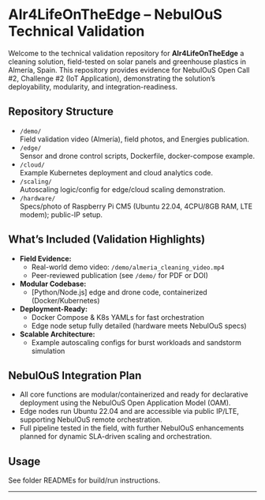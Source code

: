 # AIr4LifeOnTheEdge – NebulOuS Technical Validation

Welcome to the technical validation repository for **AIr4LifeOnTheEdge** a cleaning solution, field-tested on solar panels and greenhouse plastics in Almería, Spain. This repository provides evidence for NebulOuS Open Call #2, Challenge #2 (IoT Application), demonstrating the solution’s deployability, modularity, and integration-readiness.

## Repository Structure

- `/demo/`  
  Field validation video (Almería), field photos, and Energies publication.  
- `/edge/`  
  Sensor and drone control scripts, Dockerfile, docker-compose example.  
- `/cloud/`  
  Example Kubernetes deployment and cloud analytics code.  
- `/scaling/`  
  Autoscaling logic/config for edge/cloud scaling demonstration.  
- `/hardware/`  
  Specs/photo of Raspberry Pi CM5 (Ubuntu 22.04, 4CPU/8GB RAM, LTE modem); public-IP setup.  

## What’s Included (Validation Highlights)
- **Field Evidence:**  
  - Real-world demo video: `/demo/almeria_cleaning_video.mp4`  
  - Peer-reviewed publication (see `/demo/` for PDF or DOI)
- **Modular Codebase:**  
  - [Python/Node.js] edge and drone code, containerized (Docker/Kubernetes)
- **Deployment-Ready:**  
  - Docker Compose & K8s YAMLs for fast orchestration
  - Edge node setup fully detailed (hardware meets NebulOuS specs)
- **Scalable Architecture:**  
  - Example autoscaling configs for burst workloads and sandstorm simulation

## NebulOuS Integration Plan

- All core functions are modular/containerized and ready for declarative deployment using the NebulOuS Open Application Model (OAM).
- Edge nodes run Ubuntu 22.04 and are accessible via public IP/LTE, supporting NebulOuS remote orchestration.
- Full pipeline tested in the field, with further NebulOuS enhancements planned for dynamic SLA-driven scaling and orchestration.

## Usage
See folder READMEs for build/run instructions.

---

